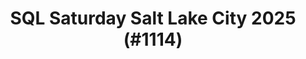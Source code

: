 ---
layout: event
title: "SQL Saturday Salt Lake City 2025 (#1114)"
subtitle: ""
tags: ["Salt Lake City", "Utah", "USA", "physical", "2025", "North America"]
thumb: /assets/img/logos/Just_icon_Color_small.png
comments: false
data: SQLSat1114
---